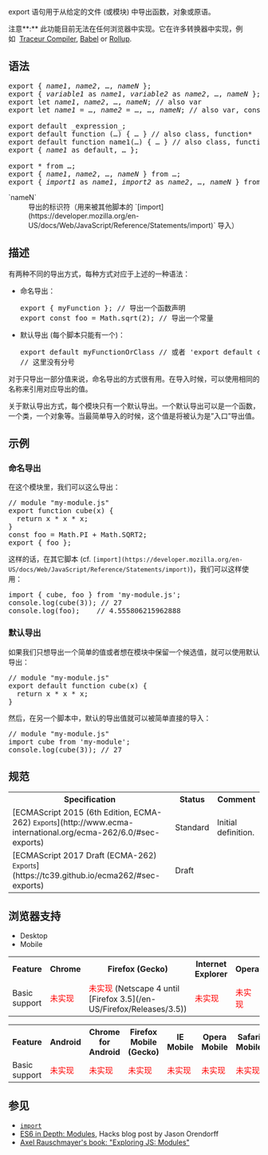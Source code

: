 export 语句用于从给定的文件 (或模块) 中导出函数，对象或原语。

<div class="note">

注意**:** 此功能目前无法在任何浏览器中实现。它在许多转换器中实现，例如  [Traceur Compiler](https://github.com/google/traceur-compiler), [Babel](http://babeljs.io/) or [Rollup](https://github.com/rollup/rollup).

</div>

## 语法

<pre class="syntaxbox">export { <var>name1</var>, <var>name2</var>, …, <var>nameN</var> };
export { <var>variable1</var> as <var>name1</var>, <var>variable2</var> as <var>name2</var>, …, <var>nameN</var> };
export let <var>name1</var>, <var>name2</var>, …, <var>nameN</var>; // also var
export let <var>name1</var> = …, <var>name2</var> = …, …, <var>nameN</var>; // also var, const

export default _expression_;
export default function (…) { … } // also class, function*
export default function name1(…) { … } // also class, function*
export { <var>name1</var> as default, … };

export * from …;
export { <var>name1</var>, <var>name2</var>, …, <var>nameN</var> } from …;
export { <var>import1</var> as <var>name1</var>, <var>import2</var> as <var>name2</var>, …, <var>nameN</var> } from …;</pre>

<dl>

<dt>`nameN`</dt>

<dd>导出的标识符（用来被其他脚本的 `[import](https://developer.mozilla.org/en-US/docs/Web/JavaScript/Reference/Statements/import)` 导入）</dd>

</dl>

## 描述

有两种不同的导出方式，每种方式对应于上述的一种语法：

*   命名导出：

    <pre class="brush: js">export { myFunction }; // 导出一个函数声明
    export const foo = Math.sqrt(2); // 导出一个常量</pre>

*   默认导出 (每个脚本只能有一个)：

    <pre class="brush: js">export default myFunctionOrClass // 或者 'export default class {}'
    // 这里没有分号</pre>

对于只导出一部分值来说，命名导出的方式很有用。在导入时候，可以使用相同的名称来引用对应导出的值。

关于默认导出方式，每个模块只有一个默认导出。一个默认导出可以是一个函数，一个类，一个对象等。当最简单导入的时候，这个值是将被认为是”入口”导出值。

## 示例

### 命名导出

在这个模块里，我们可以这么导出：

<pre class="brush: js">// module "my-module.js"
export function cube(x) {
  return x * x * x;
}
const foo = Math.PI + Math.SQRT2;
export { foo };
</pre>

这样的话，在其它脚本 (cf. `[import](https://developer.mozilla.org/en-US/docs/Web/JavaScript/Reference/Statements/import)`)，我们可以这样使用：

<pre class="brush: js">import { cube, foo } from 'my-module.js';
console.log(cube(3)); // 27
console.log(foo);    // 4.555806215962888</pre>

### 默认导出

如果我们只想导出一个简单的值或者想在模块中保留一个候选值，就可以使用默认导出：

<pre class="brush: js">// module "my-module.js"
export default function cube(x) {
  return x * x * x;
}</pre>

然后，在另一个脚本中，默认的导出值就可以被简单直接的导入：

<pre class="brush: js line-numbers  language-js">// module "my-module.js"
import cube from 'my-module';
console.log(cube(3)); // 27​​​​​</pre>

## 规范

<table class="standard-table">

<tbody>

<tr>

<th scope="col">Specification</th>

<th scope="col">Status</th>

<th scope="col">Comment</th>

</tr>

<tr>

<td>[ECMAScript 2015 (6th Edition, ECMA-262)  
<small lang="zh-CN">Exports</small>](http://www.ecma-international.org/ecma-262/6.0/#sec-exports)</td>

<td><span class="spec-Standard">Standard</span></td>

<td>Initial definition.</td>

</tr>

<tr>

<td>[ECMAScript 2017 Draft (ECMA-262)  
<small lang="zh-CN">Exports</small>](https://tc39.github.io/ecma262/#sec-exports)</td>

<td><span class="spec-Draft">Draft</span></td>

<td> </td>

</tr>

</tbody>

</table>

## 浏览器支持

<div class="htab"><a name="AutoCompatibilityTable" id="AutoCompatibilityTable"></a>

*   <a>Desktop</a>
*   <a>Mobile</a>

</div>

<div id="compat-desktop">

<table class="compat-table">

<tbody>

<tr>

<th>Feature</th>

<th>Chrome</th>

<th>Firefox (Gecko)</th>

<th>Internet Explorer</th>

<th>Opera</th>

<th>Safari</th>

</tr>

<tr>

<td>Basic support</td>

<td><span style="color: #f00;">未实现</span></td>

<td><span style="color: #f00;">未实现</span>  
(Netscape 4 until [Firefox 3.5](/en-US/Firefox/Releases/3.5))</td>

<td><span style="color: #f00;">未实现</span></td>

<td><span style="color: #f00;">未实现</span></td>

<td><span style="color: #f00;">未实现</span></td>

</tr>

</tbody>

</table>

</div>

<div id="compat-mobile">

<table class="compat-table">

<tbody>

<tr>

<th>Feature</th>

<th>Android</th>

<th>Chrome for Android</th>

<th>Firefox Mobile (Gecko)</th>

<th>IE Mobile</th>

<th>Opera Mobile</th>

<th>Safari Mobile</th>

</tr>

<tr>

<td>Basic support</td>

<td><span style="color: #f00;">未实现</span></td>

<td><span style="color: #f00;">未实现</span></td>

<td><span style="color: #f00;">未实现</span></td>

<td><span style="color: #f00;">未实现</span></td>

<td><span style="color: #f00;">未实现</span></td>

<td><span style="color: #f00;">未实现</span></td>

</tr>

</tbody>

</table>

</div>

## 参见

*   [`import`](/zh-CN/docs/Web/JavaScript/Reference/Statements/import "name参数用于接收导出成员的对象名称。member参数指定独立成员，而name参数导入所有成员。如果模块导出单个默认参数，而不是一系列成员，name也可以是函数。
     下面提供一些示例说明语法。")
*   [ES6 in Depth: Modules](https://hacks.mozilla.org/2015/08/es6-in-depth-modules/), Hacks blog post by Jason Orendorff
*   [Axel Rauschmayer's book: "Exploring JS: Modules"](http://exploringjs.com/es6/ch_modules.html)